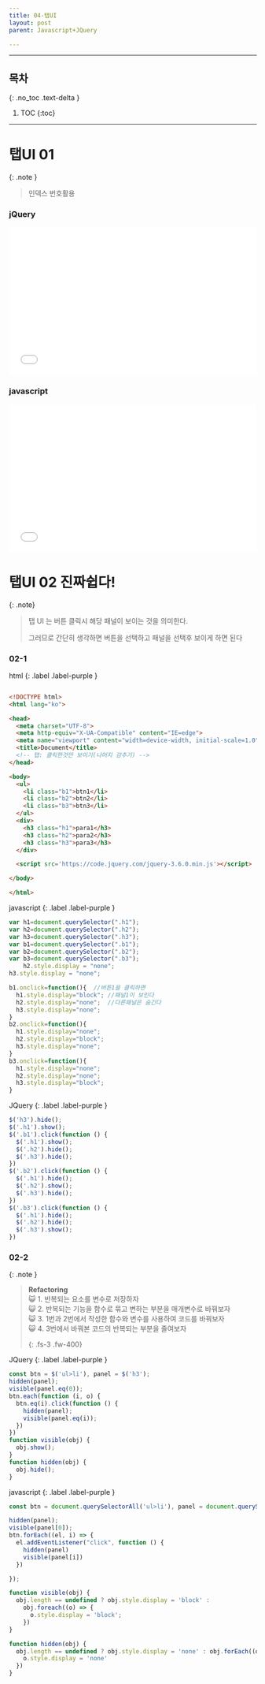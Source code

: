```yaml
---
title: 04-탭UI
layout: post
parent: Javascript+JQuery

---
```


---
 ## 목차
 {: .no_toc .text-delta }

 1. TOC 
{:toc}

---

# 탭UI 01

{: .note }
>
>인덱스 번호활용
>

### jQuery
<iframe width="100%" height="300" src="//jsfiddle.net/qwerew0/xqc0fzso/8/embedded/result,html,css,js/dark/" allowfullscreen="allowfullscreen" allowpaymentrequest frameborder="0"></iframe>

### javascript
<iframe width="100%" height="300" src="//jsfiddle.net/qwerew0/xqc0fzso/10/embedded/result,html,css,js/dark/" allowfullscreen="allowfullscreen" allowpaymentrequest frameborder="0"></iframe>


# 탭UI 02 진짜쉽다!

{: .note}
> 탭 UI 는 버튼 클릭시 해당 패널이 보이는 것을 의미한다.
>
> 그러므로 간단히 생각하면 버튼을 선택하고 패널을 선택후 보이게 하면 된다

### 02-1 

html
{: .label .label-purple }

```html

<!DOCTYPE html>
<html lang="ko">

<head>
  <meta charset="UTF-8">
  <meta http-equiv="X-UA-Compatible" content="IE=edge">
  <meta name="viewport" content="width=device-width, initial-scale=1.0">
  <title>Document</title>
  <!-- 탭: 클릭한것만 보이기(나머지 감추기) -->
</head>

<body>
  <ul>
    <li class="b1">btn1</li>
    <li class="b2">btn2</li>
    <li class="b3">btn3</li>
  </ul>
  <div>
    <h3 class="h1">para1</h3>
    <h3 class="h2">para2</h3>
    <h3 class="h3">para3</h3>
  </div>

  <script src='https://code.jquery.com/jquery-3.6.0.min.js'></script>

</body>

</html>
```

javascript
{: .label .label-purple }

```javascript
var h1=document.querySelector(".h1");
var h2=document.querySelector(".h2");
var h3=document.querySelector(".h3");
var b1=document.querySelector(".b1");
var b2=document.querySelector(".b2");
var b3=document.querySelector(".b3");
    h2.style.display = "none";
h3.style.display = "none";

b1.onclick=function(){  //버튼1을 클릭하면
  h1.style.display="block"; //패널1이 보인다
  h2.style.display="none";  //다른패널은 숨긴다
  h3.style.display="none";
}
b2.onclick=function(){
  h1.style.display="none";
  h2.style.display="block";
  h3.style.display="none";
}
b3.onclick=function(){
  h1.style.display="none";
  h2.style.display="none";
  h3.style.display="block";
}

```


JQuery
{: .label .label-purple }

```javascript
$('h3').hide();
$('.h1').show();
$('.b1').click(function () {
  $('.h1').show();
  $('.h2').hide();
  $('.h3').hide();
})
$('.b2').click(function () {
  $('.h1').hide();
  $('.h2').show();
  $('.h3').hide();
})
$('.b3').click(function () {
  $('.h1').hide();
  $('.h2').hide();
  $('.h3').show();
})

```

### 02-2

{: .note }
>  **Refactoring**<br>
>  😺 1. 반복되는 요소를 변수로 저장하자<br>
>  😺 2. 반복되는 기능을 함수로 묶고 변하는 부분을 매개변수로 바꿔보자<br>
>  😺 3. <span class="text-purple-000">1번</span>과 <span class="text-purple-000">2번</span>에서 작성한 함수와 변수를 사용하여 코드를 바꿔보자<br>
>  😺 4. <span class="text-purple-000">3번</span>에서 바꿔본 코드의 반복되는 부분을 줄여보자<br>
>
>{: .fs-3 .fw-400}


JQuery
{: .label .label-purple }

```javascript
const btn = $('ul>li'), panel = $('h3');
hidden(panel);
visible(panel.eq(0));
btn.each(function (i, o) {
  btn.eq(i).click(function () {
    hidden(panel);
    visible(panel.eq(i));
  })
})
function visible(obj) {
  obj.show();
}
function hidden(obj) {
  obj.hide();
}

```
javascript
{: .label .label-purple }

```javascript
const btn = document.querySelectorAll('ul>li'), panel = document.querySelectorAll('h3');

hidden(panel);
visible(panel[0]);
btn.forEach((el, i) => {
  el.addEventListener("click", function () {
    hidden(panel)
    visible(panel[i])
  })

});

function visible(obj) {
  obj.length == undefined ? obj.style.display = 'block' :
    obj.foreach((o) => {
      o.style.display = 'block';
    })
}

function hidden(obj) {
  obj.length == undefined ? obj.style.display = 'none' : obj.forEach((o) => {
    o.style.display = 'none'
  })
}

```
